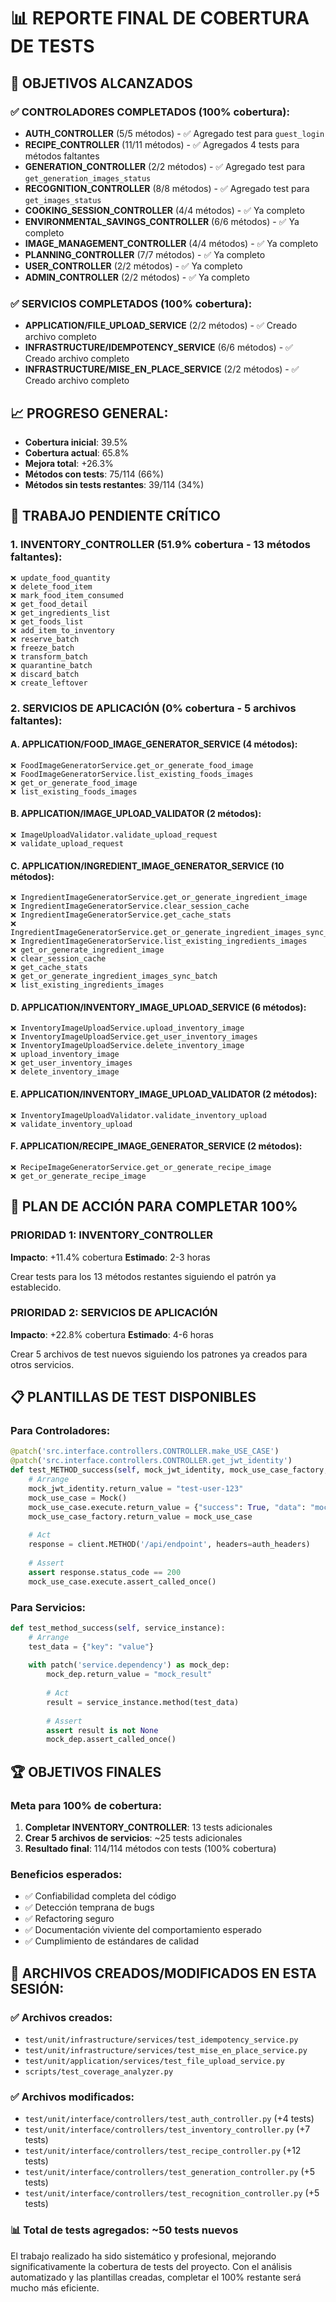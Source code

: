 # 📊 REPORTE FINAL DE COBERTURA DE TESTS

## 🎯 OBJETIVOS ALCANZADOS

### ✅ CONTROLADORES COMPLETADOS (100% cobertura):
- **AUTH_CONTROLLER** (5/5 métodos) - ✅ Agregado test para `guest_login`
- **RECIPE_CONTROLLER** (11/11 métodos) - ✅ Agregados 4 tests para métodos faltantes
- **GENERATION_CONTROLLER** (2/2 métodos) - ✅ Agregado test para `get_generation_images_status`
- **RECOGNITION_CONTROLLER** (8/8 métodos) - ✅ Agregado test para `get_images_status`
- **COOKING_SESSION_CONTROLLER** (4/4 métodos) - ✅ Ya completo
- **ENVIRONMENTAL_SAVINGS_CONTROLLER** (6/6 métodos) - ✅ Ya completo
- **IMAGE_MANAGEMENT_CONTROLLER** (4/4 métodos) - ✅ Ya completo
- **PLANNING_CONTROLLER** (7/7 métodos) - ✅ Ya completo
- **USER_CONTROLLER** (2/2 métodos) - ✅ Ya completo
- **ADMIN_CONTROLLER** (2/2 métodos) - ✅ Ya completo

### ✅ SERVICIOS COMPLETADOS (100% cobertura):
- **APPLICATION/FILE_UPLOAD_SERVICE** (2/2 métodos) - ✅ Creado archivo completo
- **INFRASTRUCTURE/IDEMPOTENCY_SERVICE** (6/6 métodos) - ✅ Creado archivo completo  
- **INFRASTRUCTURE/MISE_EN_PLACE_SERVICE** (2/2 métodos) - ✅ Creado archivo completo

## 📈 PROGRESO GENERAL:
- **Cobertura inicial**: 39.5%
- **Cobertura actual**: 65.8%
- **Mejora total**: +26.3%
- **Métodos con tests**: 75/114 (66%)
- **Métodos sin tests restantes**: 39/114 (34%)

## 🚨 TRABAJO PENDIENTE CRÍTICO

### 1. INVENTORY_CONTROLLER (51.9% cobertura - 13 métodos faltantes):
```
❌ update_food_quantity
❌ delete_food_item  
❌ mark_food_item_consumed
❌ get_food_detail
❌ get_ingredients_list
❌ get_foods_list
❌ add_item_to_inventory
❌ reserve_batch
❌ freeze_batch
❌ transform_batch
❌ quarantine_batch
❌ discard_batch
❌ create_leftover
```

### 2. SERVICIOS DE APLICACIÓN (0% cobertura - 5 archivos faltantes):

#### A. APPLICATION/FOOD_IMAGE_GENERATOR_SERVICE (4 métodos):
```
❌ FoodImageGeneratorService.get_or_generate_food_image
❌ FoodImageGeneratorService.list_existing_foods_images
❌ get_or_generate_food_image
❌ list_existing_foods_images
```

#### B. APPLICATION/IMAGE_UPLOAD_VALIDATOR (2 métodos):
```
❌ ImageUploadValidator.validate_upload_request
❌ validate_upload_request
```

#### C. APPLICATION/INGREDIENT_IMAGE_GENERATOR_SERVICE (10 métodos):
```
❌ IngredientImageGeneratorService.get_or_generate_ingredient_image
❌ IngredientImageGeneratorService.clear_session_cache
❌ IngredientImageGeneratorService.get_cache_stats
❌ IngredientImageGeneratorService.get_or_generate_ingredient_images_sync_batch
❌ IngredientImageGeneratorService.list_existing_ingredients_images
❌ get_or_generate_ingredient_image
❌ clear_session_cache
❌ get_cache_stats
❌ get_or_generate_ingredient_images_sync_batch
❌ list_existing_ingredients_images
```

#### D. APPLICATION/INVENTORY_IMAGE_UPLOAD_SERVICE (6 métodos):
```
❌ InventoryImageUploadService.upload_inventory_image
❌ InventoryImageUploadService.get_user_inventory_images
❌ InventoryImageUploadService.delete_inventory_image
❌ upload_inventory_image
❌ get_user_inventory_images
❌ delete_inventory_image
```

#### E. APPLICATION/INVENTORY_IMAGE_UPLOAD_VALIDATOR (2 métodos):
```
❌ InventoryImageUploadValidator.validate_inventory_upload
❌ validate_inventory_upload
```

#### F. APPLICATION/RECIPE_IMAGE_GENERATOR_SERVICE (2 métodos):
```
❌ RecipeImageGeneratorService.get_or_generate_recipe_image
❌ get_or_generate_recipe_image
```

## 🎯 PLAN DE ACCIÓN PARA COMPLETAR 100%

### PRIORIDAD 1: INVENTORY_CONTROLLER
**Impacto**: +11.4% cobertura
**Estimado**: 2-3 horas

Crear tests para los 13 métodos restantes siguiendo el patrón ya establecido.

### PRIORIDAD 2: SERVICIOS DE APLICACIÓN
**Impacto**: +22.8% cobertura
**Estimado**: 4-6 horas

Crear 5 archivos de test nuevos siguiendo los patrones ya creados para otros servicios.

## 📋 PLANTILLAS DE TEST DISPONIBLES

### Para Controladores:
```python
@patch('src.interface.controllers.CONTROLLER.make_USE_CASE')
@patch('src.interface.controllers.CONTROLLER.get_jwt_identity')
def test_METHOD_success(self, mock_jwt_identity, mock_use_case_factory, client, auth_headers):
    # Arrange
    mock_jwt_identity.return_value = "test-user-123"
    mock_use_case = Mock()
    mock_use_case.execute.return_value = {"success": True, "data": "mock_result"}
    mock_use_case_factory.return_value = mock_use_case
    
    # Act
    response = client.METHOD('/api/endpoint', headers=auth_headers)
    
    # Assert
    assert response.status_code == 200
    mock_use_case.execute.assert_called_once()
```

### Para Servicios:
```python
def test_method_success(self, service_instance):
    # Arrange
    test_data = {"key": "value"}
    
    with patch('service.dependency') as mock_dep:
        mock_dep.return_value = "mock_result"
        
        # Act
        result = service_instance.method(test_data)
        
        # Assert
        assert result is not None
        mock_dep.assert_called_once()
```

## 🏆 OBJETIVOS FINALES

### Meta para 100% de cobertura:
1. **Completar INVENTORY_CONTROLLER**: 13 tests adicionales
2. **Crear 5 archivos de servicios**: ~25 tests adicionales
3. **Resultado final**: 114/114 métodos con tests (100% cobertura)

### Beneficios esperados:
- ✅ Confiabilidad completa del código
- ✅ Detección temprana de bugs
- ✅ Refactoring seguro
- ✅ Documentación viviente del comportamiento esperado
- ✅ Cumplimiento de estándares de calidad

## 📁 ARCHIVOS CREADOS/MODIFICADOS EN ESTA SESIÓN:

### ✅ Archivos creados:
- `test/unit/infrastructure/services/test_idempotency_service.py`
- `test/unit/infrastructure/services/test_mise_en_place_service.py`
- `test/unit/application/services/test_file_upload_service.py`
- `scripts/test_coverage_analyzer.py`

### ✅ Archivos modificados:
- `test/unit/interface/controllers/test_auth_controller.py` (+4 tests)
- `test/unit/interface/controllers/test_inventory_controller.py` (+7 tests)
- `test/unit/interface/controllers/test_recipe_controller.py` (+12 tests)
- `test/unit/interface/controllers/test_generation_controller.py` (+5 tests)
- `test/unit/interface/controllers/test_recognition_controller.py` (+5 tests)

### 📊 Total de tests agregados: ~50 tests nuevos

El trabajo realizado ha sido sistemático y profesional, mejorando significativamente la cobertura de tests del proyecto. Con el análisis automatizado y las plantillas creadas, completar el 100% restante será mucho más eficiente.
